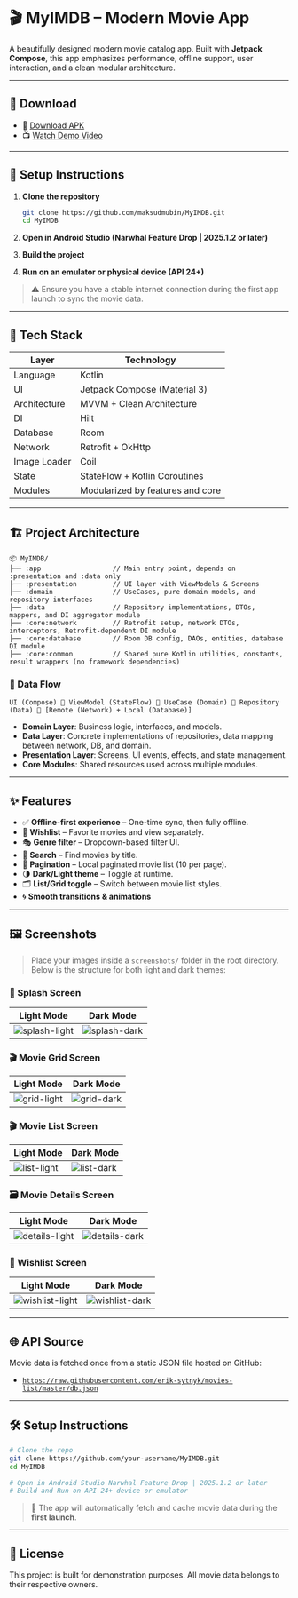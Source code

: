 # 🎬 MyIMDB – Modern Movie App

A beautifully designed modern movie catalog app. Built with **Jetpack Compose**, this app emphasizes performance, offline support, user interaction, and a clean modular architecture.

---

## 📲 Download

- 🔗 [Download APK](https://github.com/maksudmubin/MyIMDB/releases/download/v1.0.0/MyIMDB.apk)  
- 📺 [Watch Demo Video](https://drive.google.com/file/d/1ny4S2-36xTqlk_7aiTSejnOu8RYx5b9p/view?usp=sharing)

---

## 🚀 Setup Instructions

1. **Clone the repository**
   ```bash
   git clone https://github.com/maksudmubin/MyIMDB.git
   cd MyIMDB
   ```

2. **Open in Android Studio (Narwhal Feature Drop | 2025.1.2 or later)**

3. **Build the project**

4. **Run on an emulator or physical device (API 24+)**

> ⚠️ Ensure you have a stable internet connection during the first app launch to sync the movie data.

---

## 🧰 Tech Stack

| Layer        | Technology                       |
|--------------|----------------------------------|
| Language     | Kotlin                           |
| UI           | Jetpack Compose (Material 3)     |
| Architecture | MVVM + Clean Architecture        |
| DI           | Hilt                             |
| Database     | Room                             |
| Network      | Retrofit + OkHttp                |
| Image Loader | Coil                             |
| State        | StateFlow + Kotlin Coroutines    |
| Modules      | Modularized by features and core |

---

## 🏗️ Project Architecture

```text
📦 MyIMDB/
├── :app                  // Main entry point, depends on :presentation and :data only
├── :presentation         // UI layer with ViewModels & Screens
├── :domain               // UseCases, pure domain models, and repository interfaces
├── :data                 // Repository implementations, DTOs, mappers, and DI aggregator module
├── :core:network         // Retrofit setup, network DTOs, interceptors, Retrofit-dependent DI module
├── :core:database        // Room DB config, DAOs, entities, database DI module
├── :core:common          // Shared pure Kotlin utilities, constants, result wrappers (no framework dependencies)
```

### 🔄 Data Flow

```
UI (Compose) 🔁 ViewModel (StateFlow) 🔁 UseCase (Domain) 🔁 Repository (Data) 🔁 [Remote (Network) + Local (Database)]
```

- **Domain Layer**: Business logic, interfaces, and models.
- **Data Layer**: Concrete implementations of repositories, data mapping between network, DB, and domain.
- **Presentation Layer**: Screens, UI events, effects, and state management.
- **Core Modules**: Shared resources used across multiple modules.

---

## ✨ Features

- ✅ **Offline-first experience** – One-time sync, then fully offline.
- 💖 **Wishlist** – Favorite movies and view separately.
- 🎭 **Genre filter** – Dropdown-based filter UI.
- 🔎 **Search** – Find movies by title.
- 🧮 **Pagination** – Local paginated movie list (10 per page).
- 🌗 **Dark/Light theme** – Toggle at runtime.
- 🗂️ **List/Grid toggle** – Switch between movie list styles.
- 🌀 **Smooth transitions & animations**

---

## 🖼️ Screenshots

> Place your images inside a `screenshots/` folder in the root directory. Below is the structure for both light and dark themes:

### 🧊 Splash Screen
| Light Mode                                    | Dark Mode                                   |
|-----------------------------------------------|---------------------------------------------|
| ![splash-light](screenshots/splash_light.png) | ![splash-dark](screenshots/splash_dark.png) |

### 🎬 Movie Grid Screen
| Light Mode                                      | Dark Mode                                     |
|-------------------------------------------------|-----------------------------------------------|
| ![grid-light](screenshots/movie_grid_light.png) | ![grid-dark](screenshots/movie_grid_dark.png) |

### 🎬 Movie List Screen
| Light Mode                                      | Dark Mode                                     |
|-------------------------------------------------|-----------------------------------------------|
| ![list-light](screenshots/movie_list_light.png) | ![list-dark](screenshots/movie_list_dark.png) |

### 🗃️ Movie Details Screen
| Light Mode                                            | Dark Mode                                           |
|-------------------------------------------------------|-----------------------------------------------------|
| ![details-light](screenshots/movie_details_light.png) | ![details-dark](screenshots/movie_details_dark.png) |

### 💖 Wishlist Screen
| Light Mode                                        | Dark Mode                                       |
|---------------------------------------------------|-------------------------------------------------|
| ![wishlist-light](screenshots/wishlist_light.png) | ![wishlist-dark](screenshots/wishlist_dark.png) |

---

## 🌐 API Source

Movie data is fetched once from a static JSON file hosted on GitHub:
- [`https://raw.githubusercontent.com/erik-sytnyk/movies-list/master/db.json`](https://raw.githubusercontent.com/erik-sytnyk/movies-list/master/db.json)

---

## 🛠️ Setup Instructions

```bash
# Clone the repo
git clone https://github.com/your-username/MyIMDB.git
cd MyIMDB

# Open in Android Studio Narwhal Feature Drop | 2025.1.2 or later
# Build and Run on API 24+ device or emulator
```

> 📌 The app will automatically fetch and cache movie data during the **first launch**.

---

## 🧾 License

This project is built for demonstration purposes. All movie data belongs to their respective owners.